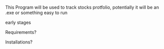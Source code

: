 This Program will be used to track stocks protfolio, potentially it will be an .exe or something easy to run 

early stages

Requirements?

Installations?
